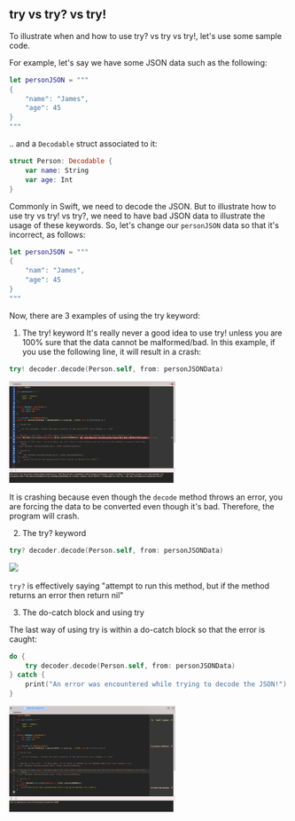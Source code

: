 ## try vs try? vs try!

To illustrate when and how to use try? vs try vs try!, let's use some sample code.

For example, let's say we have some JSON data such as the following:
```swift
let personJSON = """
{
    "name": "James",
    "age": 45
}
"""
```

.. and a ```Decodable``` struct associated to it:

```swift
struct Person: Decodable {
    var name: String
    var age: Int
}
```

Commonly in Swift, we need to decode the JSON.  But to illustrate how to use try vs try! vs try?, we need to have bad JSON data to illustrate the usage of these keywords.  So, let's change our ```personJSON``` data so that it's incorrect, as follows:

```swift
let personJSON = """
{
    "nam": "James",
    "age": 45
}
"""
```

Now, there are 3 examples of using the try keyword:

1) The try! keyword
It's really never a good idea to use try! unless you are 100% sure that the data cannot be malformed/bad.  In this example, if you use the following line, it will result in a crash:

```swift
try! decoder.decode(Person.self, from: personJSONData)
```

<img src="Images/try!.png" width="300">

It is crashing because even though the ```decode``` method throws an error, you are forcing the data to be converted even though it's bad.  Therefore, the program will crash.

2) The try? keyword

```swift
try? decoder.decode(Person.self, from: personJSONData)
```

<img src="Images/try?.png" width="300">

```try?``` is effectively saying "attempt to run this method, but if the method returns an error then return nil"


3) The do-catch block and using try

The last way of using try is within a do-catch block so that the error is caught:

```swift
do {
    try decoder.decode(Person.self, from: personJSONData)
} catch {
    print("An error was encountered while trying to decode the JSON!")
}
```

<img src="Images/do-catch.png" width="300">
